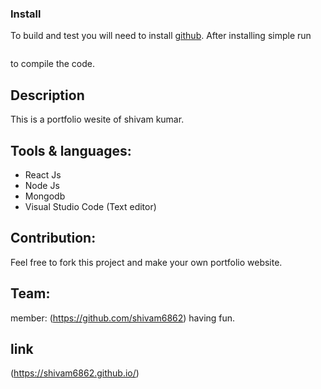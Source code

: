 ### Install

To build and test you will need to install [github](https://github.com/shivam6862/portfolio). After installing simple run

```sh


```

to compile the code.

## Description

This is a portfolio wesite of shivam kumar.

## Tools & languages:

- React Js
- Node Js
- Mongodb
- Visual Studio Code (Text editor)

## Contribution:

Feel free to fork this project and make your own portfolio website.

## Team:

member: (https://github.com/shivam6862) having fun.

## link

(https://shivam6862.github.io/)

